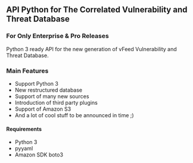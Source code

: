 ## API Python for The Correlated Vulnerability and Threat Database
### For Only Enterprise & Pro Releases


Python 3 ready API for the new generation of vFeed Vulnerability and Threat Database.

### Main Features
* Support Python 3
* New restructured database
* Support of many new sources
* Introduction of third party plugins
* Support of Amazon S3
* And a lot of cool stuff to be announced in time ;)


#### Requirements
* Python 3
* pyyaml
* Amazon SDK boto3
